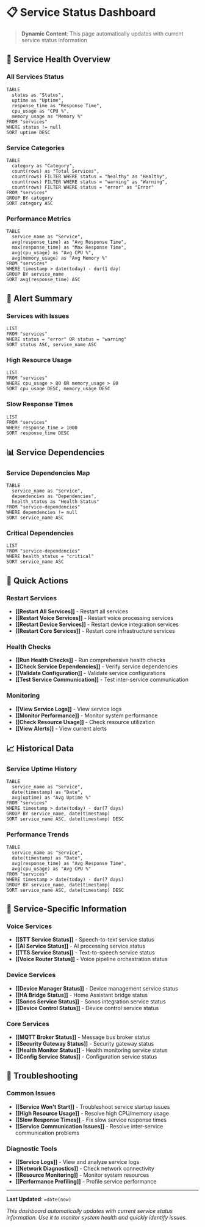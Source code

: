 # 📋 Service Status Dashboard

> **Dynamic Content**: This page automatically updates with current service status information

## 🎯 **Service Health Overview**

### **All Services Status**
```dataview
TABLE 
  status as "Status",
  uptime as "Uptime",
  response_time as "Response Time",
  cpu_usage as "CPU %",
  memory_usage as "Memory %"
FROM "services"
WHERE status != null
SORT uptime DESC
```

### **Service Categories**
```dataview
TABLE 
  category as "Category",
  count(rows) as "Total Services",
  count(rows) FILTER WHERE status = "healthy" as "Healthy",
  count(rows) FILTER WHERE status = "warning" as "Warning",
  count(rows) FILTER WHERE status = "error" as "Error"
FROM "services"
GROUP BY category
SORT category ASC
```

### **Performance Metrics**
```dataview
TABLE 
  service_name as "Service",
  avg(response_time) as "Avg Response Time",
  max(response_time) as "Max Response Time",
  avg(cpu_usage) as "Avg CPU %",
  avg(memory_usage) as "Avg Memory %"
FROM "services"
WHERE timestamp > date(today) - dur(1 day)
GROUP BY service_name
SORT avg(response_time) ASC
```

## 🚨 **Alert Summary**

### **Services with Issues**
```dataview
LIST
FROM "services"
WHERE status = "error" OR status = "warning"
SORT status ASC, service_name ASC
```

### **High Resource Usage**
```dataview
LIST
FROM "services"
WHERE cpu_usage > 80 OR memory_usage > 80
SORT cpu_usage DESC, memory_usage DESC
```

### **Slow Response Times**
```dataview
LIST
FROM "services"
WHERE response_time > 1000
SORT response_time DESC
```

## 📊 **Service Dependencies**

### **Service Dependencies Map**
```dataview
TABLE 
  service_name as "Service",
  dependencies as "Dependencies",
  health_status as "Health Status"
FROM "service-dependencies"
WHERE dependencies != null
SORT service_name ASC
```

### **Critical Dependencies**
```dataview
LIST
FROM "service-dependencies"
WHERE health_status = "critical"
SORT service_name ASC
```

## 🎯 **Quick Actions**

### **Restart Services**
- **[[Restart All Services]]** - Restart all services
- **[[Restart Voice Services]]** - Restart voice processing services
- **[[Restart Device Services]]** - Restart device integration services
- **[[Restart Core Services]]** - Restart core infrastructure services

### **Health Checks**
- **[[Run Health Checks]]** - Run comprehensive health checks
- **[[Check Service Dependencies]]** - Verify service dependencies
- **[[Validate Configuration]]** - Validate service configurations
- **[[Test Service Communication]]** - Test inter-service communication

### **Monitoring**
- **[[View Service Logs]]** - View service logs
- **[[Monitor Performance]]** - Monitor system performance
- **[[Check Resource Usage]]** - Check resource utilization
- **[[View Alerts]]** - View current alerts

## 📈 **Historical Data**

### **Service Uptime History**
```dataview
TABLE 
  service_name as "Service",
  date(timestamp) as "Date",
  avg(uptime) as "Avg Uptime %"
FROM "services"
WHERE timestamp > date(today) - dur(7 days)
GROUP BY service_name, date(timestamp)
SORT service_name ASC, date(timestamp) DESC
```

### **Performance Trends**
```dataview
TABLE 
  service_name as "Service",
  date(timestamp) as "Date",
  avg(response_time) as "Avg Response Time",
  avg(cpu_usage) as "Avg CPU %"
FROM "services"
WHERE timestamp > date(today) - dur(7 days)
GROUP BY service_name, date(timestamp)
SORT service_name ASC, date(timestamp) DESC
```

## 🎯 **Service-Specific Information**

### **Voice Services**
- **[[STT Service Status]]** - Speech-to-text service status
- **[[AI Service Status]]** - AI processing service status
- **[[TTS Service Status]]** - Text-to-speech service status
- **[[Voice Router Status]]** - Voice pipeline orchestration status

### **Device Services**
- **[[Device Manager Status]]** - Device management service status
- **[[HA Bridge Status]]** - Home Assistant bridge status
- **[[Sonos Service Status]]** - Sonos integration service status
- **[[Device Control Status]]** - Device control service status

### **Core Services**
- **[[MQTT Broker Status]]** - Message bus broker status
- **[[Security Gateway Status]]** - Security gateway status
- **[[Health Monitor Status]]** - Health monitoring service status
- **[[Config Service Status]]** - Configuration service status

## 🔧 **Troubleshooting**

### **Common Issues**
- **[[Service Won't Start]]** - Troubleshoot service startup issues
- **[[High Resource Usage]]** - Resolve high CPU/memory usage
- **[[Slow Response Times]]** - Fix slow service response times
- **[[Service Communication Issues]]** - Resolve inter-service communication problems

### **Diagnostic Tools**
- **[[Service Logs]]** - View and analyze service logs
- **[[Network Diagnostics]]** - Check network connectivity
- **[[Resource Monitoring]]** - Monitor system resources
- **[[Performance Profiling]]** - Profile service performance

---

**Last Updated**: `=date(now)`

*This dashboard automatically updates with current service status information. Use it to monitor system health and quickly identify issues.*
